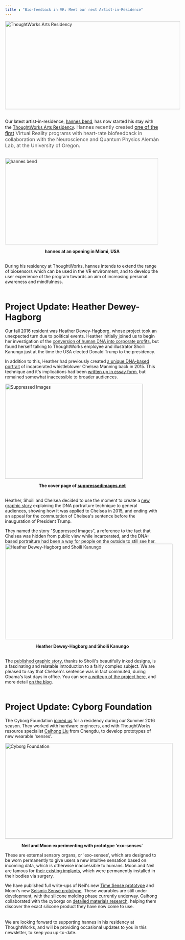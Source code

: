 ```yaml
---
title : "Bio-feedback in VR: Meet our next Artist-in-Residence"
---
```

<a href="https://thoughtworksarts.io" target="_blank"><img alt="ThoughtWorks Arts Residency" class="tl-email-image" data-id="1355653" height="287" src="http://gallery.tinyletterapp.com/ca67ef9bca3fed76645ad088e2465add6bfb22c2/images/cba168e9-237b-4e2f-a378-7e368992afff.png" style="width: 572px; max-width: 572px;" width="572"></a>

<p><br>
Our latest artist-in-residence, <a href="https://thoughtworksarts.io/bio/hannes-bend/">hannes bend</a>, has now started his stay with the <a href="https://thoughtworksarts.io/">ThoughtWorks Arts Residency</a>.&nbsp;<span style="color: rgb(85, 85, 85); font-size: 16px; font-style: normal; font-weight: normal;">Hannes recently created&nbsp;</span><a href="http://www.hannesbend.com/index.php?/current/myndful/" style="font-weight: normal; font-style: normal; font-size: 16px;">one of the first</a><span style="color: rgb(85, 85, 85); font-size: 16px; font-style: normal; font-weight: normal;">&nbsp;Virtual Reality programs with heart-rate biofeedback in collaboration with the Neuroscience and Quantum Physics Alemán Lab, at the University of Oregon.</span><br>
&nbsp;</p>

<p><a href="https://thoughtworksarts.io/bio/hannes-bend" target="_blank"><img alt="hannes bend" class="tl-email-image" data-id="1355569" height="281" src="http://gallery.tinyletterapp.com/ca67ef9bca3fed76645ad088e2465add6bfb22c2/images/c6e4f0fa-35ed-4e5d-9eff-9ef580823bdb.jpg" style="width: 500px; max-width: 500px;" width="500"></a></p>

<p style="text-align: center;"><strong>hannes&nbsp;at an opening in Miami, USA</strong><br>
&nbsp;</p>

<p>During his residency at ThoughtWorks, hannes intends to extend the range of biosensors which can be used in the VR environment, and to develop the user experience of the program towards an aim of increasing personal awareness and mindfulness.<br>
&nbsp;</p>

<h1>Project Update: Heather Dewey-Hagborg</h1>

<p>Our fall 2016 resident was Heather Dewey-Hagborg, whose project took an unexpected turn due to political events. Heather initially joined us to begin her investigation of the <a href="https://thoughtworksarts.io/blog/introducing-heather-dewey-hagborg/">conversion of human DNA into corporate profits</a>, but found herself talking to ThoughtWorks employee and illustrator Shoili Kanungo just at the time the USA elected Donald Trump to the presidency.</p>

<p>In addition to this, Heather had previously created <a href="http://deweyhagborg.com/projects/radical-love">a unique DNA-based portrait</a> of incarcerated whistleblower Chelsea Manning back in 2015. This technique and it's implications had been <a href="https://thenewinquiry.com/sci-fi-crime-drama-with-a-strong-black-lead/">written up in essay form</a>, but remained somewhat inaccessible to broader audiences.</p>

<p><a href="https://suppressedimages.net" target="_blank"><img alt="Suppressed Images" class="tl-email-image" data-id="1355577" height="309" src="http://gallery.tinyletterapp.com/ca67ef9bca3fed76645ad088e2465add6bfb22c2/images/5a49b044-59e1-446f-82a8-8dfc8465f8e6.jpg" style="width: 450px; max-width: 450px;" width="450"></a></p>

<p style="text-align: center;"><strong>The cover page of <a href="http://suppressedimages.net/">suppressedimages.net</a></strong></p>

<p><br>
Heather, Shoili and Chelsea decided to use the moment to create a <a href="https://suppressedimages.net/">new graphic story</a> explaining the DNA portraiture technique to general audiences, showing how it was applied to Chelsea in 2015, and ending with an appeal for the commutation of Chelsea's sentence before the inauguration of President Trump.</p>

<p>They named the story "Suppressed Images", a reference to the fact that Chelsea was hidden from public view while incarcerated, and the DNA-based portraiture had been a way for people on the outside to still see her.<br>
<a href="https://thoughtworksarts.io/projects/suppressed-images/" target="_blank"><img alt="Heather Dewey-Hagborg and Shoili Kanungo" class="tl-email-image" data-id="1355621" height="311" src="http://gallery.tinyletterapp.com/ca67ef9bca3fed76645ad088e2465add6bfb22c2/images/8414ecb0-1c06-4196-9bc0-de17853fe5cb.jpg" style="width: 547px; max-width: 547px;" width="547"></a></p>

<p style="text-align: center;"><strong>Heather Dewey-Hagborg and Shoili Kanungo</strong></p>

<p><br>
The <a href="https://suppressedimages.net/">published graphic story</a>, thanks to Shoili's beautifully inked designs, is a fascinating and relatable introduction to a fairly complex subject.&nbsp;We are pleased to say that Chelsea's sentence was in fact commuted, during Obama's last days in office. You can see <a href="https://thoughtworksarts.io/projects/suppressed-images/">a writeup of the project here</a>, and more detail <a href="https://thoughtworksarts.io/blog/suppressed-images-picturing-chelsea-manning/">on the blog</a>.<br>
&nbsp;</p>

<h1><strong>Project Update: Cyborg Foundation</strong></h1>

<p>The Cyborg Foundation <a href="https://thoughtworksarts.io/blog/introducing-cyborg-foundation/">joined us</a> for a residency during our Summer 2016 season. They worked with hardware engineers, and with ThoughtWorks resource specialist&nbsp;<a href="https://thoughtworksarts.io/bio/caihong-liu/">Caihong Liu</a> from Chengdu, to develop prototypes of new wearable 'senses'.</p>

<p><a href="https://thoughtworksarts.io/projects/" target="_blank"><img alt="Cyborg Foundation" class="tl-email-image" data-id="1355597" height="311" src="http://gallery.tinyletterapp.com/ca67ef9bca3fed76645ad088e2465add6bfb22c2/images/d98d3c4d-3be5-4f87-96bd-c82cad693834.jpg" style="width: 547px; max-width: 547px;" width="547"></a></p>

<p style="text-align: center;"><strong>Neil and Moon experimenting with prototype 'exo-senses'</strong></p>

<p>These are external sensory organs, or 'exo-senses', which are designed to be worn permanently to give users a new intuitive sensation based on incoming data, which is otherwise inaccessible to humans. Moon and Neil are famous for <a href="https://thoughtworksarts.io/blog/introducing-cyborg-foundation/">their existing implants</a>, which were permanently installed in their bodies via surgery.</p>

<p>We have published full write-ups of Neil's new <a href="https://thoughtworksarts.io/projects/time-sense/">Time Sense prototype</a> and Moon's new <a href="https://thoughtworksarts.io/projects/seismic-sense/">Seismic Sense prototype</a>. These wearables are still under development, with the silicone molding phase currently underway. Caihong collaborated with the cyborgs on <a href="https://thoughtworksarts.io/blog/cyborg-senses-weaving-materials/">detailed materials research</a>, helping them discover the exact silicone product they have now come to use.<br>
<br>
<br>
We are looking forward to supporting hannes in his residency at ThoughtWorks, and will be providing occasional updates to you in this newsletter, to keep you up-to-date.</p>